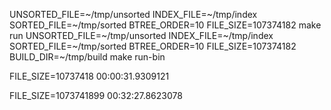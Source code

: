 UNSORTED_FILE=~/tmp/unsorted INDEX_FILE=~/tmp/index SORTED_FILE=~/tmp/sorted BTREE_ORDER=10 FILE_SIZE=107374182 make run
UNSORTED_FILE=~/tmp/unsorted INDEX_FILE=~/tmp/index SORTED_FILE=~/tmp/sorted BTREE_ORDER=10 FILE_SIZE=107374182 BUILD_DIR=~/tmp/build make run-bin

FILE_SIZE=10737418
00:00:31.9309121

FILE_SIZE=1073741899
00:32:27.8623078
